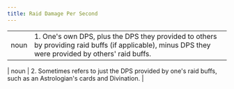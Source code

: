 ```yaml
---
title: Raid Damage Per Second
---
```

| | |
| --- | --- |
| noun | 1.  	One's own DPS, plus the DPS they provided to others by providing raid buffs (if applicable), minus DPS they were provided by others' raid buffs. |

| noun | 2. Sometimes refers to just the DPS provided by one's raid buffs, such as an Astrologian's cards and Divination.	|
